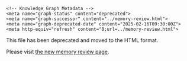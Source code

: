 <!DOCTYPE html>
<html lang="en">
<head>
    <meta charset="UTF-8">
    <meta name="viewport" content="width=device-width, initial-scale=1.0">
    <title>Memory Review (Deprecated) - rolodexter Labs</title>
    
    <!-- Knowledge Graph Metadata -->
    <meta name="graph-status" content="deprecated">
    <meta name="graph-successor" content="../memory-review.html">
    <meta name="graph-deprecated-date" content="2025-02-16T09:30:00Z">
    <meta http-equiv="refresh" content="0;url=../memory-review.html">
</head>
<body>
    <p>This file has been deprecated and moved to the HTML format.</p>
    <p>Please visit <a href="../memory-review.html">the new memory review page</a>.</p>
</body>
</html>